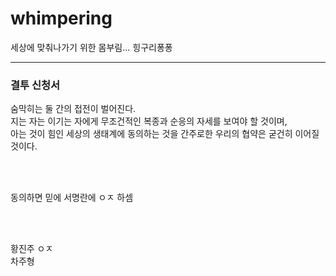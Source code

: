 # whimpering
세상에 맞춰나가기 위한 몸부림... 힝구리퐁퐁

---

### 결투 신청서

숨막히는 둘 간의 접전이 벌어진다. <br>
지는 자는 이기는 자에게 무조건적인 복종과 순응의 자세를 보여야 할 것이며, <br>
아는 것이 힘인 세상의 생태계에 동의하는 것을 간주로한 우리의 협약은 굳건히 이어질 것이다.

<br><br>

동의하면 믿에 서명란에 ㅇㅈ 하셈

<br><br>

황진주 ㅇㅈ <br>
차주형 

